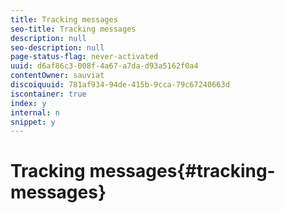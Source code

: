 ```yaml
---
title: Tracking messages
seo-title: Tracking messages
description: null
seo-description: null
page-status-flag: never-activated
uuid: d6af86c3-008f-4a67-a7da-d93a5162f0a4
contentOwner: sauviat
discoiquuid: 781af934-94de-415b-9cca-79c67240663d
iscontainer: true
index: y
internal: n
snippet: y
---
```


# Tracking messages{#tracking-messages}

